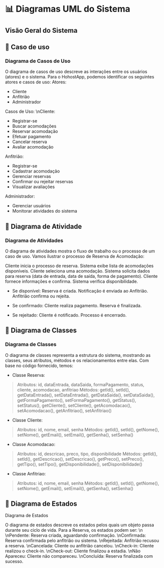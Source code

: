 # 📊 Diagramas UML do Sistema

## Visão Geral do Sistema

## 🔹 Caso de uso
### Diagrama de Casos de Uso

O diagrama de casos de uso descreve as interações entre os usuários (atores) e o sistema. Para o HohostApp, podemos identificar os seguintes atores e casos de uso:
Atores:
- Cliente
- Anfitrião
- Administrador

Casos de Uso:
\nCliente:
- Registrar-se
- Buscar acomodações
- Reservar acomodação
- Efetuar pagamento
- Cancelar reserva
- Avaliar acomodação

Anfitrião:
- Registrar-se
- Cadastrar acomodação
- Gerenciar reservas
- Confirmar ou rejeitar reservas
- Visualizar avaliações

Administrador:
- Gerenciar usuários
- Monitorar atividades do sistema

## 🔹 Diagrama de Atividade
### Diagrama de Atividades

O diagrama de atividades mostra o fluxo de trabalho ou o processo de um caso de uso.
Vamos ilustrar o processo de Reserva de Acomodação:

Cliente inicia o processo de reserva.
Sistema exibe lista de acomodações disponíveis.
Cliente seleciona uma acomodação.
Sistema solicita dados para reserva (data de entrada, data de saída, forma de pagamento).
Cliente fornece informações e confirma.
Sistema verifica disponibilidade.

- Se disponível:
Reserva é criada.
Notificação é enviada ao Anfitrião.
Anfitrião confirma ou rejeita.

- Se confirmado:
Cliente realiza pagamento.
Reserva é finalizada.

- Se rejeitado:
Cliente é notificado.
Processo é encerrado.

## 🔹 Diagrama de Classes
### Diagrama de Classes

O diagrama de classes representa a estrutura do sistema, mostrando as classes, seus atributos, métodos e os relacionamentos entre elas. Com base no código fornecido, temos:

- Classe Reserva:
> Atributos: id, dataEntrada, dataSaida, formaPagamento, status, cliente, acomodacao, anfitriao
> Métodos: getId(), setId(), getDataEntrada(), setDataEntrada(), getDataSaida(), setDataSaida(), getFormaPagamento(), setFormaPagamento(), getStatus(), setStatus(), getCliente(), setCliente(), getAcomodacao(), setAcomodacao(), getAnfitriao(), setAnfitriao()

- Classe Cliente:
> Atributos: id, nome, email, senha
> Métodos: getId(), setId(), getNome(), setNome(), getEmail(), setEmail(), getSenha(), setSenha()

- Classe Acomodacao:
> Atributos: id, descricao, preco, tipo, disponibilidade
> Métodos: getId(), setId(), getDescricao(), setDescricao(), getPreco(), setPreco(), getTipo(), setTipo(), getDisponibilidade(), setDisponibilidade()

- Classe Anfitriao:
> Atributos: id, nome, email, senha
> Métodos: getId(), setId(), getNome(), setNome(), getEmail(), setEmail(), getSenha(), setSenha()

## 🔹 Diagrama de Estados
Diagrama de Estados

O diagrama de estados descreve os estados pelos quais um objeto passa durante seu ciclo de vida.
Para a Reserva, os estados podem ser:
\n
\nPendente: Reserva criada, aguardando confirmação.
\nConfirmada: Reserva confirmada pelo anfitrião ou sistema.
\nRejeitada: Anfitrião recusou a reserva.
\nCancelada: Cliente ou anfitrião cancelou.
\nCheck-in: Cliente realizou o check-in.
\nCheck-out: Cliente finalizou a estadia.
\nNão Apareceu: Cliente não compareceu.
\nConcluída: Reserva finalizada com sucesso.
